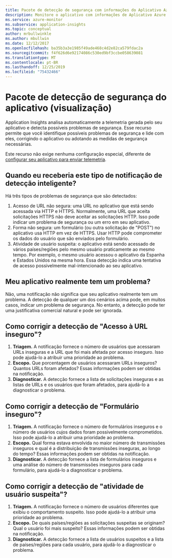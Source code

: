 ```yaml
---
title: Pacote de detecção de segurança com informações do Aplicativo Azure
description: Monitore o aplicativo com informações de Aplicativo Azure e detecção inteligente para possíveis problemas de segurança.
ms.service: azure-monitor
ms.subservice: application-insights
ms.topic: conceptual
author: mrbullwinkle
ms.author: mbullwin
ms.date: 12/12/2017
ms.openlocfilehash: ba35b3a3e1985f49ade468c4d2e82ca579fdac2a
ms.sourcegitcommit: f4f626d6e92174086c530ed9bf3ccbe058639081
ms.translationtype: MT
ms.contentlocale: pt-BR
ms.lasthandoff: 12/25/2019
ms.locfileid: "75432466"
---
```

# <a name="application-security-detection-pack-preview"></a>Pacote de detecção de segurança do aplicativo (visualização)

Application Insights analisa automaticamente a telemetria gerada pelo seu aplicativo e detecta possíveis problemas de segurança. Esse recurso permite que você identifique possíveis problemas de segurança e lide com eles, corrigindo o aplicativo ou adotando as medidas de segurança necessárias.

Este recurso não exige nenhuma configuração especial, diferente de [configurar seu aplicativo para enviar telemetria](https://docs.microsoft.com/azure/application-insights/app-insights-usage-overview).

## <a name="when-would-i-get-this-type-of-smart-detection-notification"></a>Quando eu receberia este tipo de notificação de detecção inteligente?
Há três tipos de problemas de segurança que são detectados:
1. Acesso de URL não segura: uma URL no aplicativo que está sendo acessada via HTTP e HTTPS. Normalmente, uma URL que aceita solicitações HTTPS não deve aceitar as solicitações HTTP. Isso pode indicar um problema de segurança ou um erro em seu aplicativo.
2. Forma não segura: um formulário (ou outra solicitação de "POST") no aplicativo usa HTTP em vez de HTTPS. Usar HTTP pode comprometer os dados do usuário que são enviados pelo formulário.
3. Atividade de usuário suspeita: o aplicativo está sendo acessado de vários países/regiões pelo mesmo usuário praticamente ao mesmo tempo. Por exemplo, o mesmo usuário acessou o aplicativo da Espanha e Estados Unidos na mesma hora. Essa detecção indica uma tentativa de acesso possivelmente mal-intencionado ao seu aplicativo.

## <a name="does-my-app-definitely-have-a-security-issue"></a>Meu aplicativo realmente tem um problema?
Não, uma notificação não significa que seu aplicativo realmente tem um problema. A detecção de qualquer um dos cenários acima pode, em muitos casos, indicar um problema de segurança. No entanto, a detecção pode ter uma justificativa comercial natural e pode ser ignorada.

## <a name="how-do-i-fix-the-insecure-url-access-detection"></a>Como corrigir a detecção de "Acesso à URL inseguro"?
1. **Triagem.** A notificação fornece o número de usuários que acessaram URLs inseguras e a URL que foi mais afetada por acesso inseguro. Isso pode ajudá-lo a atribuir uma prioridade ao problema.
2. **Escopo.** Que porcentagem de usuários acessaram URLs inseguros? Quantos URLs foram afetados? Essas informações podem ser obtidas na notificação.
3. **Diagnosticar.** A detecção fornece a lista de solicitações inseguras e as listas de URLs e os usuários que foram afetados, para ajudá-lo a diagnosticar o problema.

## <a name="how-do-i-fix-the-insecure-form-detection"></a>Como corrigir a detecção de "Formulário inseguro"?
1. **Triagem.** A notificação fornece o número de formulários inseguros e o número de usuários cujos dados foram possivelmente comprometidos. Isso pode ajudá-lo a atribuir uma prioridade ao problema.
2. **Escopo.** Qual forma estava envolvida no maior número de transmissões inseguros e qual é a distribuição de transmissões inseguras, ao longo do tempo? Essas informações podem ser obtidas na notificação.
3. **Diagnosticar.** A detecção fornece a lista de formulários inseguros e uma análise do número de transmissões inseguros para cada formulário, para ajudá-lo a diagnosticar o problema.

## <a name="how-do-i-fix-the-suspicious-user-activity-detection"></a>Como corrigir a detecção de "atividade de usuário suspeita"?
1. **Triagem.** A notificação fornece o número de usuários diferentes que exibiu o comportamento suspeito. Isso pode ajudá-lo a atribuir uma prioridade ao problema.
2. **Escopo.** De quais países/regiões as solicitações suspeitas se originam? Qual o usuário foi mais suspeito? Essas informações podem ser obtidas na notificação.
3. **Diagnosticar.** A detecção fornece a lista de usuários suspeitos e a lista de países/regiões para cada usuário, para ajudá-lo a diagnosticar o problema.
